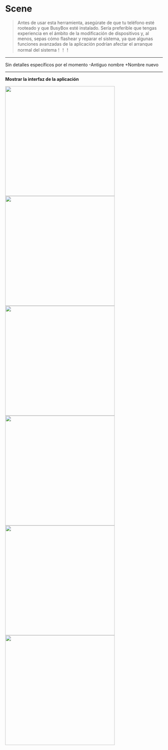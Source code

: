 # Scene

> Antes de usar esta herramienta, asegúrate de que tu teléfono esté rooteado y que BusyBox esté instalado. Sería preferible que tengas experiencia en el ámbito de la modificación de dispositivos y, al menos, sepas cómo flashear y reparar el sistema, ya que algunas funciones avanzadas de la aplicación podrían afectar el arranque normal del sistema！！！

---

Sin detalles específicos por el momento
-Antiguo nombre +Nombre nuevo

---

**Mostrar la interfaz de la aplicación**


<img src="https://github.com/helloklf/vtools/raw/master/docs/Screenshot/1.png" width="350" /> <img src="https://github.com/helloklf/vtools/raw/master/docs/Screenshot/2.png" width="350" />
<img src="https://github.com/helloklf/vtools/raw/master/docs/Screenshot/3.png" width="350" /> <img src="https://github.com/helloklf/vtools/raw/master/docs/Screenshot/4.png" width="350" />
<img src="https://github.com/helloklf/vtools/raw/master/docs/Screenshot/5.png" width="350" /> <img src="https://github.com/helloklf/vtools/raw/master/docs/Screenshot/6.png" width="350" />


